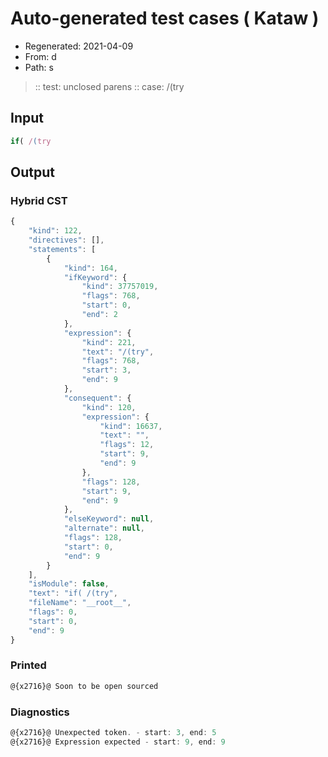 # Auto-generated test cases ( Kataw )
- Regenerated: 2021-04-09
- From: d
- Path: s
> :: test: unclosed parens
> :: case: /(try
## Input

`````js
if( /(try
`````

## Output

### Hybrid CST

```javascript
{
    "kind": 122,
    "directives": [],
    "statements": [
        {
            "kind": 164,
            "ifKeyword": {
                "kind": 37757019,
                "flags": 768,
                "start": 0,
                "end": 2
            },
            "expression": {
                "kind": 221,
                "text": "/(try",
                "flags": 768,
                "start": 3,
                "end": 9
            },
            "consequent": {
                "kind": 120,
                "expression": {
                    "kind": 16637,
                    "text": "",
                    "flags": 12,
                    "start": 9,
                    "end": 9
                },
                "flags": 128,
                "start": 9,
                "end": 9
            },
            "elseKeyword": null,
            "alternate": null,
            "flags": 128,
            "start": 0,
            "end": 9
        }
    ],
    "isModule": false,
    "text": "if( /(try",
    "fileName": "__root__",
    "flags": 0,
    "start": 0,
    "end": 9
}
```

### Printed

```javascript
@{x2716}@ Soon to be open sourced
```

### Diagnostics

```javascript
@{x2716}@ Unexpected token. - start: 3, end: 5
@{x2716}@ Expression expected - start: 9, end: 9

```

